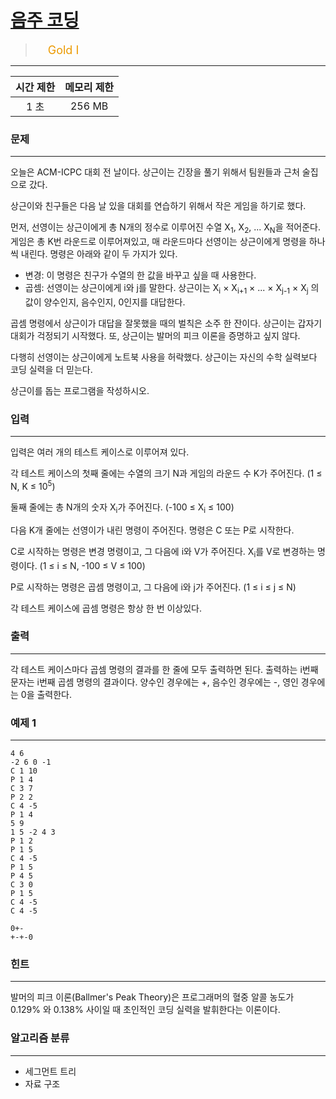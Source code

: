 # [음주 코딩](https://www.acmicpc.net/problem/5676)

> <img src="https://d2gd6pc034wcta.cloudfront.net/tier/15.svg" width="16" heigth="21" style = "vertical-align: middle;"/>&nbsp;<span style="font-size: 18px; color: #ec9a00;">Gold I</span>

***

<div align="center">

|시간 제한|메모리 제한|
|:---:|:---:|
|1 초 |256 MB|

</div>

### 문제

***

오늘은 ACM-ICPC 대회 전 날이다. 상근이는 긴장을 풀기 위해서 팀원들과 근처 술집으로 갔다.

상근이와 친구들은 다음 날 있을 대회를 연습하기 위해서 작은 게임을 하기로 했다.

먼저, 선영이는 상근이에게 총 N개의 정수로 이루어진 수열 X<sub>1</sub>, X<sub>2</sub>, ... X<sub>N</sub>을 적어준다. 게임은 총 K번 라운드로 이루어져있고, 매 라운드마다 선영이는 상근이에게 명령을 하나씩 내린다. 명령은 아래와 같이 두 가지가 있다.

* 변경: 이 명령은 친구가 수열의 한 값을 바꾸고 싶을 때 사용한다.  
* 곱셈: 선영이는 상근이에게 i와 j를 말한다. 상근이는 X<sub>i</sub> × X<sub>i+1</sub> × ... × X<sub>j-1</sub> × X<sub>j</sub> 의 값이 양수인지, 음수인지, 0인지를 대답한다.

곱셈 명령에서 상근이가 대답을 잘못했을 때의 벌칙은 소주 한 잔이다. 상근이는 갑자기 대회가 걱정되기 시작했다. 또, 상근이는 발머의 피크 이론을 증명하고 싶지 않다.

다행히 선영이는 상근이에게 노트북 사용을 허락했다. 상근이는 자신의 수학 실력보다 코딩 실력을 더 믿는다.

상근이를 돕는 프로그램을 작성하시오.

### 입력

***

입력은 여러 개의 테스트 케이스로 이루어져 있다.

각 테스트 케이스의 첫째 줄에는 수열의 크기 N과 게임의 라운드 수 K가 주어진다. (1 ≤ N, K ≤ 10<sup>5</sup>)

둘째 줄에는 총 N개의 숫자 X<sub>i</sub>가 주어진다. (-100 ≤ X<sub>i</sub> ≤ 100)

다음 K개 줄에는 선영이가 내린 명령이 주어진다. 명령은 C 또는 P로 시작한다.

C로 시작하는 명령은 변경 명령이고, 그 다음에 i와 V가 주어진다. X<sub>i</sub>를 V로 변경하는 명령이다. (1 ≤ i ≤ N, -100 ≤ V ≤ 100)

P로 시작하는 명령은 곱셈 명령이고, 그 다음에 i와 j가 주어진다. (1 ≤ i ≤ j ≤ N)

각 테스트 케이스에 곱셈 명령은 항상 한 번 이상있다.

### 출력

***

각 테스트 케이스마다 곱셈 명령의 결과를 한 줄에 모두 출력하면 된다. 출력하는 i번째 문자는 i번째 곱셈 명령의 결과이다. 양수인 경우에는 +, 음수인 경우에는 -, 영인 경우에는 0을 출력한다.

### 예제 1

***

```
4 6
-2 6 0 -1
C 1 10
P 1 4
C 3 7
P 2 2
C 4 -5
P 1 4
5 9
1 5 -2 4 3
P 1 2
P 1 5
C 4 -5
P 1 5
P 4 5
C 3 0
P 1 5
C 4 -5
C 4 -5
```

```
0+-
+-+-0
```

### 힌트

***

발머의 피크 이론(Ballmer's Peak Theory)은 프로그래머의 혈중 알콜 농도가 0.129% 와 0.138% 사이일 때 초인적인 코딩 실력을 발휘한다는 이론이다.

### 알고리즘 분류

***

* 세그먼트 트리
* 자료 구조

